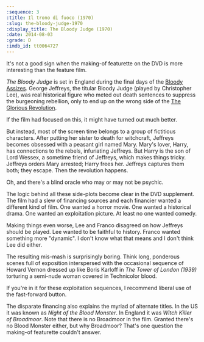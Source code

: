 ```yaml
---
:sequence: 3
:title: Il trono di fuoco (1970)
:slug: the-bloody-judge-1970
:display_title: The Bloody Judge (1970)
:date: 2014-08-03
:grade: D
:imdb_id: tt0064727
---
```


It's not a good sign when the making-of featurette on the DVD is more interesting than the feature film. 

_The Bloody Judge_ is set in England during the final days of the [Bloody Assizes](http://en.wikipedia.org/wiki/Bloody_Assizes). George Jeffreys, the titular Bloody Judge (played by Christopher Lee), was real historical figure who meted out death sentences to suppress the burgeoning rebellion, only to end up on the wrong side of the [The Glorious Revolution](http://en.wikipedia.org/wiki/Glorious_Revolution). 

If the film had focused on this, it might have turned out much better.

But instead, most of the screen time belongs to a group of fictitious characters. After putting her sister to death for witchcraft, Jeffreys becomes obsessed with a peasant girl named Mary. Mary's lover, Harry, has connections to the rebels, infuriating Jeffreys. But Harry is the son of Lord Wessex, a sometime friend of Jeffreys, which makes things tricky. Jeffreys orders Mary arrested; Harry frees her. Jeffreys captures them both; they escape. Then the revolution happens.

Oh, and there's a blind oracle who may or may not be psychic.

The logic behind all these side-plots become clear in the DVD supplement. The film had a slew of financing sources and each financier wanted a different kind of film. One wanted a horror movie. One wanted a historical drama. One wanted an exploitation picture. At least no one wanted comedy.

Making things even worse, Lee and Franco disagreed on how Jeffreys should be played. Lee wanted to be faithful to history.  Franco wanted something more "dynamic". I don't know what that means and I don't think Lee did either.
 
The resulting mis-mash is surprisingly boring. Think long, ponderous scenes full of exposition interspersed with the occasional sequence of Howard Vernon dressed up like Boris Karloff in _The Tower of London (1939)_ torturing a semi-nude woman covered in Technicolor blood. 

If you're in it for these exploitation sequences, I recommend liberal use of the fast-forward button.

The disparate financing also explains the myriad of alternate titles. In the US it was known as _Night of the Blood Monster_. In England it was _Witch Killer of Broadmoor_. Note that there is no Broadmoor in the film. Granted there's no Blood Monster either, but why Broadmoor? That's one question the making-of featurette couldn't answer.